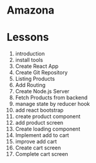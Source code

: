 # Amazona

# Lessons

1. introduction
2. install tools
3. Create React App
4. Create Git Repository
5. Listing Products
6. Add Routing
7. Create Node.js Server
8. Fetch Products from backend
9. manage state by reducer hook
10. add react bootstrap
11. create product component
12. add product screen
13. Create loading component
14. Implement add to cart
15. improve add cart
16. Create cart screen
17. Complete cart screen
